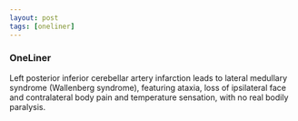 ```yaml
---
layout: post
tags: [oneliner]
---
```



### OneLiner

Left posterior inferior cerebellar artery infarction leads to lateral medullary syndrome (Wallenberg syndrome), featuring ataxia, loss of ipsilateral face and contralateral body pain and temperature sensation, with no real bodily paralysis.

